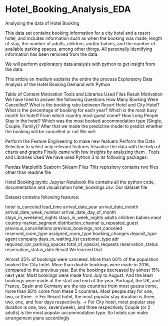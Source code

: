 # Hotel_Booking_Analysis_EDA
Analysing the data of Hotel Booking

This data set contains booking information for a city hotel and a resort hotel, and includes information such as when the booking was made, length of stay, the number of adults, children, and/or babies, and the number of available parking spaces, among other things. All personally identifying information has been removed from the data.

We will perform exploratory data analysis with python to get insight from the data.

This article on medium explains the entire the process
Exploratory Data Analysis of the Hotel Booking Demand with Python

Table of Content
Motivation
Tools and Libraries Used
Files
Result
Motivation
We have tried to answer the following Questions
How Many Booking Were Cancelled?
What is the booking ratio between Resort Hotel and City Hotel?
What is the percentage of booking for each year?
Which is the most busy month for hotel?
From which country most guest come?
How Long People Stay in the hotel?
Which was the most booked accommodation type (Single, Couple, Family)?
After that we made the predictive model to predict whether the booking will be cancelled or not
We will:

Perform the Feature Engineering to make new featuers
Perform the Data Selection to select only relevant features
Visualize the data with the help of charts and graphs
Finally came with few insights by analyzing them .
Tools and Libraries Used
We have used Python 3 to its following packages:

Pandas
Matplotlib
Seaborn
Sklearn
Files
This repository contains two files other than readme file

Hotel Booking.ipynb: Jupyter Notebook file contains all the python code, documentation and visualization
hotel_bookings.csv: Our dataset file

Dataset contains following features:

hotel
is_canceled
lead_time
arrival_date_year
arrival_date_month
arrival_date_week_number
arrival_date_day_of_month
stays_in_weekend_nights
stays_in_week_nights
adults
children
babies
meal
country
market_segment
distribution_channel
is_repeated_guest
previous_cancellations
previous_bookings_not_canceled
reserved_room_type
assigned_room_type
booking_changes
deposit_type
agent
company
days_in_waiting_list
customer_type
adr
required_car_parking_spaces
total_of_special_requests
reservation_status
reservation_status_date
Result
We learned that

Almost 35% of bookings were canceled.
More than 60% of the population booked the City hotel.
More than double bookings were made in 2016, compared to the previous year. But the bookings decreased by almost 15% next year.
Most bookings were made from July to August. And the least bookings were made at the start and end of the year.
Portugal, the UK, and France, Spain and Germany are the top countries from most guests come, more than 80% come from these 5 countries.
Most people stay for one, two, or three. -> For Resort hotel, the most popular stay duration is three, two, one, and four days respectively. -> For City hotel, most popular stay duration is one, two, seven(week), and three respectively
Couple (or 2 adults) is the most popular accommodation type. So hotels can make arrangement plans accordingly

